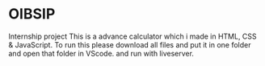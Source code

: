 # OIBSIP
Internship project
This is a advance calculator which i made in HTML, CSS & JavaScript.
To run this please download all files and put it in one folder and open that folder in VScode.
and run with liveserver.
